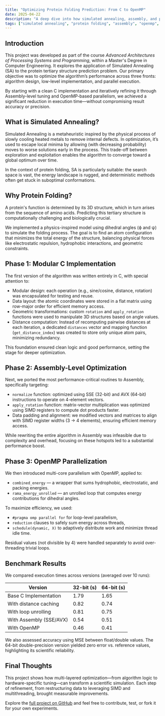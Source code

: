 ```yaml
---
title: "Optimizing Protein Folding Prediction: From C to OpenMP"
date: 2025-04-22
description: "A deep dive into how simulated annealing, assembly, and parallelization techniques improved a protein folding simulation pipeline."
tags: ["simulated annealing", "protein folding", "assembly", "openmp", "c", "optimization"]
---
```


## Introduction

This project was developed as part of the course *Advanced Architectures of Processing Systems and Programming*, within a Master's Degree in Computer Engineering. It explores the application of Simulated Annealing (SA) to the protein tertiary structure prediction problem. Our primary objective was to optimize the algorithm’s performance across three fronts: algorithm design, low-level implementation, and parallel execution.

By starting with a clean C implementation and iteratively refining it through Assembly-level tuning and OpenMP-based parallelism, we achieved a significant reduction in execution time—without compromising result accuracy or precision.

## What is Simulated Annealing?

Simulated Annealing is a metaheuristic inspired by the physical process of slowly cooling heated metals to remove internal defects. In optimization, it’s used to escape local minima by allowing (with decreasing probability) moves to worse solutions early in the process. This trade-off between exploration and exploitation enables the algorithm to converge toward a global optimum over time.

In the context of protein folding, SA is particularly suitable: the search space is vast, the energy landscape is rugged, and deterministic methods often get stuck in suboptimal conformations.

## Why Protein Folding?

A protein's function is determined by its 3D structure, which in turn arises from the sequence of amino acids. Predicting this tertiary structure is computationally challenging and biologically crucial.

We implemented a physics-inspired model using dihedral angles (ϕ and ψ) to simulate the folding process. The goal is to find an atom configuration that minimizes the total energy of the structure, balancing physical forces like electrostatic repulsion, hydrophobic interactions, and geometric constraints.

## Phase 1: Modular C Implementation

The first version of the algorithm was written entirely in C, with special attention to:

- Modular design: each operation (e.g., sine/cosine, distance, rotation) was encapsulated for testing and reuse.
- Data layout: the atomic coordinates were stored in a flat matrix using row-major order for efficient memory access.
- Geometric transformations: custom `rotation` and `apply_rotation` functions were used to manipulate 3D structures based on angle values.
- Distance computation: Instead of recomputing pairwise distances at each iteration, a dedicated `distances` vector and mapping function (`get_distance_index`) was created to store only unique atom pairs, minimizing redundancy.

This foundation ensured clean logic and good performance, setting the stage for deeper optimization.

## Phase 2: Assembly-Level Optimization

Next, we ported the most performance-critical routines to Assembly, specifically targeting:

- `normalize` function: optimized using SSE (32-bit) and AVX (64-bit) instructions to operate on 4-element vectors.
- `apply_rotation` function: matrix-vector multiplication was optimized using SIMD registers to compute dot products faster.
- Data padding and alignment: we modified vectors and matrices to align with SIMD register widths (3 → 4 elements), ensuring efficient memory access.

While rewriting the entire algorithm in Assembly was infeasible due to complexity and overhead, focusing on these hotspots led to a substantial performance boost.

## Phase 3: OpenMP Parallelization

We then introduced multi-core parallelism with OpenMP, applied to:

- `combined_energy` — a wrapper that sums hydrophobic, electrostatic, and packing energies.
- `rama_energy_unrolled` — an unrolled loop that computes energy contributions for dihedral angles.

To maximize efficiency, we used:
- `#pragma omp parallel for` for loop-level parallelism,
- `reduction` clauses to safely sum energy across threads,
- `schedule(dynamic, X)` to adaptively distribute work and minimize thread idle time.

Residual values (not divisible by 4) were handled separately to avoid over-threading trivial loops.

## Benchmark Results

We compared execution times across versions (averaged over 10 runs):

| Version                | 32-bit (s) | 64-bit (s) |
|------------------------|------------|------------|
| Base C Implementation  | 1.79       | 1.65       |
| With distance caching  | 0.82       | 0.74       |
| With loop unrolling    | 0.81       | 0.75       |
| With Assembly (SSE/AVX)| 0.54       | 0.51       |
| With OpenMP            | 0.46       | 0.41       |

We also assessed accuracy using MSE between float/double values. The 64-bit double-precision version yielded zero error vs. reference values, highlighting its scientific reliability.

## Final Thoughts

This project shows how multi-layered optimization—from algorithm logic to hardware-specific tuning—can transform a scientific simulation. Each step of refinement, from restructuring data to leveraging SIMD and multithreading, brought measurable improvements.

Explore the [full project on GitHub](https://github.com/giumatt/Simulated-Annealing-for-Protein-Folding-Prediction) and feel free to contribute, test, or fork it for your own experiments.